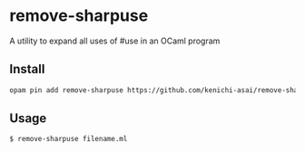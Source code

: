 # remove-sharpuse
A utility to expand all uses of #use in an OCaml program

## Install

```txt
opam pin add remove-sharpuse https://github.com/kenichi-asai/remove-sharpuse.git#4.12.0
```

## Usage

```
$ remove-sharpuse filename.ml
```
